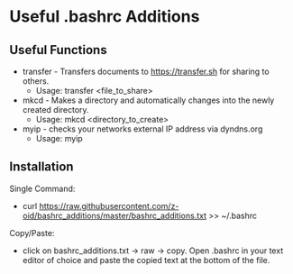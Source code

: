 # Useful .bashrc Additions

## Useful Functions

- transfer - Transfers documents to https://transfer.sh for sharing to others.
  - Usage: transfer <file_to_share>
- mkcd - Makes a directory and automatically changes into the newly created directory.
  - Usage: mkcd <directory_to_create>
- myip - checks your networks external IP address via dyndns.org
  - Usage: myip

## Installation

Single Command:
- curl https://raw.githubusercontent.com/z-oid/bashrc_additions/master/bashrc_additions.txt >> ~/.bashrc

Copy/Paste:
- click on bashrc_additions.txt -> raw -> copy. Open .bashrc in your text editor of choice and paste the copied text at the bottom of the file.

